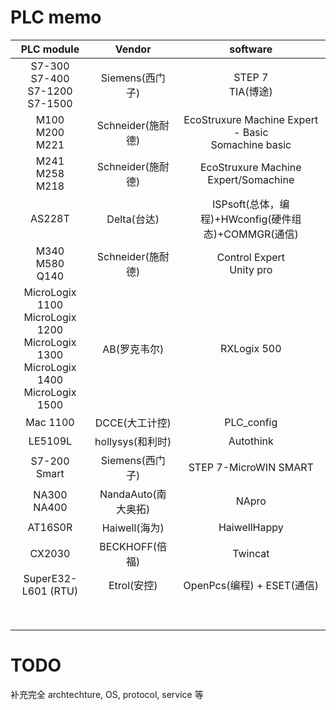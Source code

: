 # PLC memo

| PLC module |  Vendor | software |
|:----------:|:-------:|:--------:|
|   S7-300<br>S7-400<br>S7-1200<br>S7-1500   | Siemens(西门子) |    STEP 7<br>TIA(博途)  |
|   M100<br>M200<br>M221         |  Schneider(施耐德)       | EcoStruxure Machine Expert - Basic<br>Somachine basic         |
|   M241<br>M258<br>M218       |  Schneider(施耐德)        |  EcoStruxure Machine Expert/Somachine        |
|   AS228T         |  Delta(台达)       |   ISPsoft(总体，编程)+HWconfig(硬件组态)+COMMGR(通信)       |
|       M340<br>M580<br>Q140     | Schneider(施耐德)      |    Control  Expert <br>Unity pro   |
|         MicroLogix 1100<br>MicroLogix 1200<br>MicroLogix 1300<br>MicroLogix 1400<br>MicroLogix 1500   |   AB(罗克韦尔)      |  RXLogix 500        |
|       Mac 1100     |      DCCE(大工计控)   |    PLC_config      |
|        LE5109L    |   hollysys(和利时)      |    Autothink      |
|       S7-200 Smart    | Siemens(西门子)     |     STEP 7-MicroWIN SMART      |
|       NA300<br>NA400    | NandaAuto(南大奥拓)     |     NApro     |
|    AT16S0R   | Haiwell(海为)  |   HaiwellHappy    |
|   CX2030    | BECKHOFF(倍福)  |  Twincat     |
|  SuperE32-L601 (RTU)    | Etrol(安控)  |  OpenPcs(编程) + ESET(通信)     |
|       |   |       |
|       |   |       |
|       |   |       |
|       |   |       |
|       |   |       |
|       |   |       |
|       |   |       |
|       |   |       |
# TODO
补充完全 archtechture, OS, protocol, service 等
